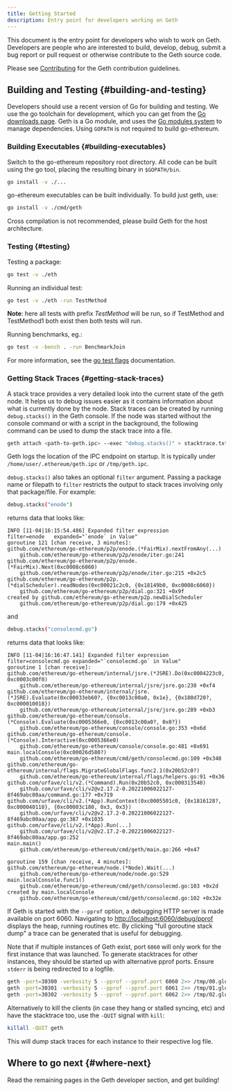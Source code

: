 ```yaml
---
title: Getting Started
description: Entry point for developers working on Geth
---
```


This document is the entry point for developers who wish to work on Geth. Developers are people who are interested to build, develop, debug, submit
a bug report or pull request or otherwise contribute to the Geth source code.

Please see [Contributing](/docs/developers/geth-developer/contributing) for the Geth contribution guidelines.

## Building and Testing {#building-and-testing}

Developers should use a recent version of Go for building and testing. We use the go toolchain for development, which you can get from the [Go downloads page](https://golang.org/doc/install). Geth is a Go module, and uses the [Go modules system](https://github.com/golang/go/wiki/Modules) to manage dependencies. Using `GOPATH` is not required to build go-ethereum.

### Building Executables {#building-executables}

Switch to the go-ethereum repository root directory. All code can be built using the go tool, placing the resulting binary in `$GOPATH/bin`.

```sh
go install -v ./...
```

go-ethereum executables can be built individually. To build just geth, use:

```sh
go install -v ./cmd/geth
```

Cross compilation is not recommended, please build Geth for the host architecture.

### Testing {#testing}

Testing a package:

```sh
go test -v ./eth
```

Running an individual test:

```sh
go test -v ./eth -run TestMethod
```

**Note**: here all tests with prefix _TestMethod_ will be run, so if TestMethod and TestMethod1 both exist then both tests will run.

Running benchmarks, eg.:

```sh
go test -v -bench . -run BenchmarkJoin
```

For more information, see the [go test flags](https://golang.org/cmd/go/#hdr-Testing_flags) documentation.

### Getting Stack Traces {#getting-stack-traces}

A stack trace provides a very detailed look into the current state of the geth node. It helps us to debug issues easier as it contains information about what is currently done by the node. Stack traces can be created by running `debug.stacks()` in the Geth console. If the node was started without the console command or with a script in the background, the following command can be used to dump the stack trace into a file.

```sh
geth attach <path-to-geth.ipc> --exec "debug.stacks()" > stacktrace.txt
```

Geth logs the location of the IPC endpoint on startup. It is typically under `/home/user/.ethereum/geth.ipc` or `/tmp/geth.ipc`.

`debug.stacks()` also takes an optional `filter` argument. Passing a package name or filepath to `filter` restricts the output to stack traces involving only that package/file. For example:

```sh
debug.stacks("enode")
```

returns data that looks like:

```terminal
INFO [11-04|16:15:54.486] Expanded filter expression               filter=enode   expanded="`enode` in Value"
goroutine 121 [chan receive, 3 minutes]:
github.com/ethereum/go-ethereum/p2p/enode.(*FairMix).nextFromAny(...)
	github.com/ethereum/go-ethereum/p2p/enode/iter.go:241
github.com/ethereum/go-ethereum/p2p/enode.(*FairMix).Next(0xc0008c6060)
	github.com/ethereum/go-ethereum/p2p/enode/iter.go:215 +0x2c5
github.com/ethereum/go-ethereum/p2p.(*dialScheduler).readNodes(0xc00021c2c0, {0x18149b0, 0xc0008c6060})
	github.com/ethereum/go-ethereum/p2p/dial.go:321 +0x9f
created by github.com/ethereum/go-ethereum/p2p.newDialScheduler
	github.com/ethereum/go-ethereum/p2p/dial.go:179 +0x425
```

and

```sh
debug.stacks("consolecmd.go")
```

returns data that looks like:

```terminal
INFO [11-04|16:16:47.141] Expanded filter expression               filter=consolecmd.go expanded="`consolecmd.go` in Value"
goroutine 1 [chan receive]:
github.com/ethereum/go-ethereum/internal/jsre.(*JSRE).Do(0xc0004223c0, 0xc0003c00f0)
	github.com/ethereum/go-ethereum/internal/jsre/jsre.go:230 +0xf4
github.com/ethereum/go-ethereum/internal/jsre.(*JSRE).Evaluate(0xc00033eb60?, {0xc0013c00a0, 0x1e}, {0x180d720?, 0xc000010018})
	github.com/ethereum/go-ethereum/internal/jsre/jsre.go:289 +0xb3
github.com/ethereum/go-ethereum/console.(*Console).Evaluate(0xc0005366e0, {0xc0013c00a0?, 0x0?})
	github.com/ethereum/go-ethereum/console/console.go:353 +0x6d
github.com/ethereum/go-ethereum/console.(*Console).Interactive(0xc0005366e0)
	github.com/ethereum/go-ethereum/console/console.go:481 +0x691
main.localConsole(0xc00026d580?)
	github.com/ethereum/go-ethereum/cmd/geth/consolecmd.go:109 +0x348
github.com/ethereum/go-ethereum/internal/flags.MigrateGlobalFlags.func2.1(0x20b52c0?)
	github.com/ethereum/go-ethereum/internal/flags/helpers.go:91 +0x36
github.com/urfave/cli/v2.(*Command).Run(0x20b52c0, 0xc000313540)
	github.com/urfave/cli/v2@v2.17.2-0.20221006022127-8f469abc00aa/command.go:177 +0x719
github.com/urfave/cli/v2.(*App).RunContext(0xc0005501c0, {0x1816128?, 0xc000040110}, {0xc00003c180, 0x3, 0x3})
	github.com/urfave/cli/v2@v2.17.2-0.20221006022127-8f469abc00aa/app.go:387 +0x1035
github.com/urfave/cli/v2.(*App).Run(...)
	github.com/urfave/cli/v2@v2.17.2-0.20221006022127-8f469abc00aa/app.go:252
main.main()
	github.com/ethereum/go-ethereum/cmd/geth/main.go:266 +0x47

goroutine 159 [chan receive, 4 minutes]:
github.com/ethereum/go-ethereum/node.(*Node).Wait(...)
	github.com/ethereum/go-ethereum/node/node.go:529
main.localConsole.func1()
	github.com/ethereum/go-ethereum/cmd/geth/consolecmd.go:103 +0x2d
created by main.localConsole
	github.com/ethereum/go-ethereum/cmd/geth/consolecmd.go:102 +0x32e
```

If Geth is started with the `--pprof` option, a debugging HTTP server is made available on port 6060. Navigating to <http://localhost:6060/debug/pprof> displays the heap, running routines etc. By clicking "full goroutine stack dump" a trace can be generated that is useful for debugging.

Note that if multiple instances of Geth exist, port `6060` will only work for the first instance that was launched. To generate stacktraces for other instances, they should be started up with alternative pprof ports. Ensure `stderr` is being redirected to a logfile.

```sh
geth -port=30300 -verbosity 5 --pprof --pprof.port 6060 2>> /tmp/00.glog
geth -port=30301 -verbosity 5 --pprof --pprof.port 6061 2>> /tmp/01.glog
geth -port=30302 -verbosity 5 --pprof --pprof.port 6062 2>> /tmp/02.glog
```

Alternatively to kill the clients (in case they hang or stalled syncing, etc) and have the stacktrace too, use the `-QUIT` signal with `kill`:

```sh
killall -QUIT geth
```

This will dump stack traces for each instance to their respective log file.

## Where to go next {#where-next}

Read the remaining pages in the Geth developer section, and get building!
